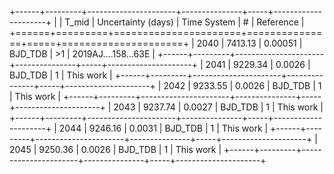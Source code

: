 +------+---------+----------------------+---------------+-----+---------------------+
|      |   T_mid |   Uncertainty (days) | Time System   | #   | Reference           |
+======+=========+======================+===============+=====+=====================+
| 2040 | 7413.13 |              0.00051 | BJD_TDB       | >1  | 2019AJ....158...63E |
+------+---------+----------------------+---------------+-----+---------------------+
| 2041 | 9229.34 |              0.0026  | BJD_TDB       | 1   | This work           |
+------+---------+----------------------+---------------+-----+---------------------+
| 2042 | 9233.55 |              0.0026  | BJD_TDB       | 1   | This work           |
+------+---------+----------------------+---------------+-----+---------------------+
| 2043 | 9237.74 |              0.0027  | BJD_TDB       | 1   | This work           |
+------+---------+----------------------+---------------+-----+---------------------+
| 2044 | 9246.16 |              0.0031  | BJD_TDB       | 1   | This work           |
+------+---------+----------------------+---------------+-----+---------------------+
| 2045 | 9250.36 |              0.0026  | BJD_TDB       | 1   | This work           |
+------+---------+----------------------+---------------+-----+---------------------+